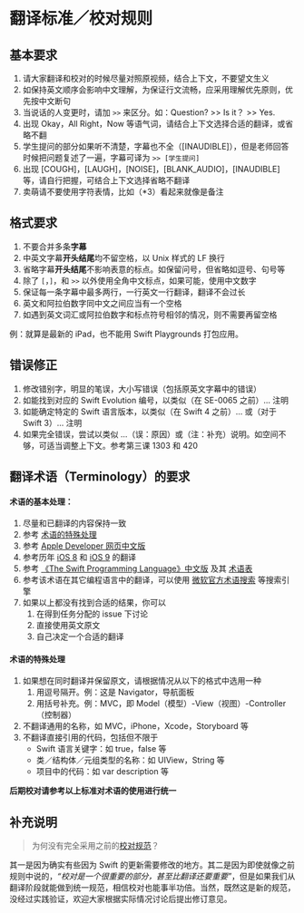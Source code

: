 # 翻译标准／校对规则

## 基本要求

1. 请大家翻译和校对的时候尽量对照原视频，结合上下文，不要望文生义
2. 如保持英文顺序会影响中文理解，为保证行文流畅，应采用理解优先原则，优先按中文断句
3. 当说话的人变更时，请加 `>>` 来区分。如：Question? >> Is it？ >> Yes.
4. 出现 Okay，All Right，Now 等语气词，请结合上下文选择合适的翻译，或省略不翻
5. 学生提问的部分如果听不清楚，字幕也不全（[INAUDIBLE]），但是老师回答时候把问题复述了一遍，字幕可译为 `>> [学生提问]`
6. 出现 [COUGH]，[LAUGH]，[NOISE]，[BLANK_AUDIO]，[INAUDIBLE] 等，请自行把握，可结合上下文选择省略不翻译
7. 卖萌请不要使用字符表情，比如（*3）看起来就像是备注

## 格式要求

1. 不要合并多条**字幕**
2. 中英文字幕**开头结尾**均不留空格，以 Unix 样式的 LF 换行
3. 省略字幕**开头结尾**不影响表意的标点。如保留问号，但省略如逗号、句号等
4. 除了 `[`，`]`，和 `>>` 以外使用全角中文标点，如果可能，使用中文数字
5. 保证每一条字幕中最多两行，一行英文一行翻译，翻译不会过长
6. 英文和阿拉伯数字同中文之间应当有一个空格
7. 如遇到英文词汇或阿拉伯数字和标点符号相邻的情况，则不需要再留空格

例：就算是最新的 iPad，也不能用 Swift Playgrounds 打包应用。

## 错误修正

1. 修改错别字，明显的笔误，大小写错误（包括原英文字幕中的错误）
2. 如能找到对应的 Swift Evolution 编号，以类似（在 SE-0065 之前）… 注明
3. 如能确定特定的 Swift 语言版本，以类似（在 Swift 4 之前）… 或（对于 Swift 3）… 注明
4. 如果完全错误，尝试以类似 …（误：原因）或（注：补充）说明。如空间不够，可适当调整上下文。参考第三课 1303 和 420

## 翻译术语（Terminology）的要求

#### 术语的基本处理：

1. 尽量和已翻译的内容保持一致
2. 参考 [术语的特殊处理](#术语的特殊处理)
3. 参考 [Apple Developer 网页中文版](https://developer.apple.com/cn/)
4. 参考历年 [iOS 8](https://github.com/X140Yu/Developing_iOS_8_Apps_With_Swift) 和 [iOS 9](https://github.com/SwiftGGTeam/Developing-iOS-9-Apps-with-Swift) 的翻译
5. 参考 [《The Swift Programming Language》中文版](http://gg.swiftguide.cn/) 及其 [术语表](https://github.com/numbbbbb/the-swift-programming-language-in-chinese/issues/62)
6. 参考该术语在其它编程语言中的翻译，可以使用 [微软官方术语搜索](https://www.microsoft.com/Language/zh-cn/Search.aspx) 等搜索引擎
7. 如果以上都没有找到合适的结果，你可以
	1. 在得到任务分配的 issue 下讨论
	2. 直接使用英文原文
	3. 自己决定一个合适的翻译

#### 术语的特殊处理

1. 如果想在同时翻译并保留原文，请根据情况从以下的格式中选用一种
	1. 用逗号隔开。例：这是 Navigator，导航面板
	2. 用括号补充。例：MVC，即 Model（模型）-View（视图）-Controller（控制器）
2. 不翻译通用的名称，如 MVC，iPhone，Xcode，Storyboard 等
3. 不翻译直接引用的代码，包括但不限于
	- Swift 语言关键字：如 true，false 等
	- 类／结构体／元组类型的名称：如 UIView，String 等
	- 项目中的代码：如 var description 等

**后期校对请参考以上标准对术语的使用进行统一**

## 补充说明

> 为何没有完全采用之前的[校对规范](https://github.com/X140Yu/Developing_iOS_8_Apps_With_Swift/blob/master/proofread-rules.md)？

其一是因为确实有些因为 Swift 的更新需要修改的地方。其二是因为即使就像之前规则中说的，*“校对是一个很重要的部分，甚至比翻译还要重要”*，但是如果我们从翻译阶段就能做到统一规范，相信校对也能事半功倍。当然，既然这是新的规范，没经过实践验证，欢迎大家根据实际情况讨论后提出修订意见。
